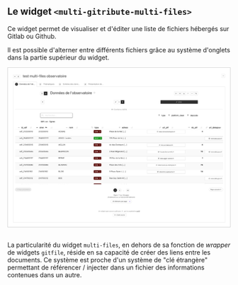 ## Le widget `<multi-gitribute-multi-files>`

Ce widget permet de visualiser et d'éditer une liste de fichiers hébergés sur Gitlab ou Github.

Il est possible d'alterner entre différents fichiers grâce au système d'onglets dans la partie supérieur du widget.

<div style="border: thin solid lightgrey;">
  <img 
    alt="TUTORIAL-ACTIONS-EDIT_PREVIEW"
    src="https://raw.githubusercontent.com/multi-coop/datami-website-content/main/images/screenshots/multifiles-preview-01.png"
    />
</div>

<br>

La particularité du widget `multi-files`, en dehors de sa fonction de _wrapper_ de widgets `gitfile`, réside en sa capacité de créer des liens entre les documents. Ce système est proche d'un système de "clé étrangère" permettant de référencer / injecter dans un fichier des informations contenues dans un autre.
